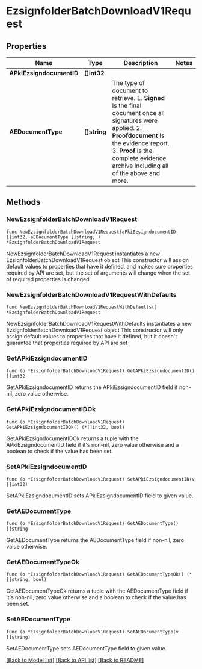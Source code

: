 # EzsignfolderBatchDownloadV1Request

## Properties

Name | Type | Description | Notes
------------ | ------------- | ------------- | -------------
**APkiEzsigndocumentID** | **[]int32** |  | 
**AEDocumentType** | **[]string** | The type of document to retrieve.  1. **Signed** Is the final document once all signatures were applied. 2. **Proofdocument** Is the evidence report. 3. **Proof** Is the complete evidence archive including all of the above and more. | 

## Methods

### NewEzsignfolderBatchDownloadV1Request

`func NewEzsignfolderBatchDownloadV1Request(aPkiEzsigndocumentID []int32, aEDocumentType []string, ) *EzsignfolderBatchDownloadV1Request`

NewEzsignfolderBatchDownloadV1Request instantiates a new EzsignfolderBatchDownloadV1Request object
This constructor will assign default values to properties that have it defined,
and makes sure properties required by API are set, but the set of arguments
will change when the set of required properties is changed

### NewEzsignfolderBatchDownloadV1RequestWithDefaults

`func NewEzsignfolderBatchDownloadV1RequestWithDefaults() *EzsignfolderBatchDownloadV1Request`

NewEzsignfolderBatchDownloadV1RequestWithDefaults instantiates a new EzsignfolderBatchDownloadV1Request object
This constructor will only assign default values to properties that have it defined,
but it doesn't guarantee that properties required by API are set

### GetAPkiEzsigndocumentID

`func (o *EzsignfolderBatchDownloadV1Request) GetAPkiEzsigndocumentID() []int32`

GetAPkiEzsigndocumentID returns the APkiEzsigndocumentID field if non-nil, zero value otherwise.

### GetAPkiEzsigndocumentIDOk

`func (o *EzsignfolderBatchDownloadV1Request) GetAPkiEzsigndocumentIDOk() (*[]int32, bool)`

GetAPkiEzsigndocumentIDOk returns a tuple with the APkiEzsigndocumentID field if it's non-nil, zero value otherwise
and a boolean to check if the value has been set.

### SetAPkiEzsigndocumentID

`func (o *EzsignfolderBatchDownloadV1Request) SetAPkiEzsigndocumentID(v []int32)`

SetAPkiEzsigndocumentID sets APkiEzsigndocumentID field to given value.


### GetAEDocumentType

`func (o *EzsignfolderBatchDownloadV1Request) GetAEDocumentType() []string`

GetAEDocumentType returns the AEDocumentType field if non-nil, zero value otherwise.

### GetAEDocumentTypeOk

`func (o *EzsignfolderBatchDownloadV1Request) GetAEDocumentTypeOk() (*[]string, bool)`

GetAEDocumentTypeOk returns a tuple with the AEDocumentType field if it's non-nil, zero value otherwise
and a boolean to check if the value has been set.

### SetAEDocumentType

`func (o *EzsignfolderBatchDownloadV1Request) SetAEDocumentType(v []string)`

SetAEDocumentType sets AEDocumentType field to given value.



[[Back to Model list]](../README.md#documentation-for-models) [[Back to API list]](../README.md#documentation-for-api-endpoints) [[Back to README]](../README.md)


